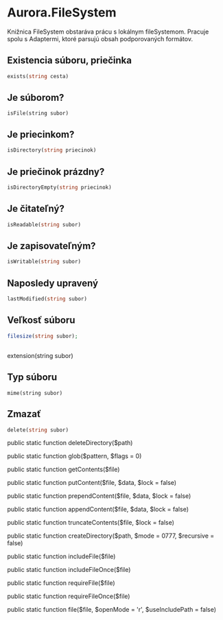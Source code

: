 # Aurora.FileSystem

Knižnica FileSystem obstaráva prácu s lokálnym fileSystemom. Pracuje spolu
s Adaptermi, ktoré parsujú obsah podporovaných formátov.

## Existencia súboru, priečinka
```php
exists(string cesta)
```

## Je súborom?
```
isFile(string subor)
```

## Je priecinkom?

```php
isDirectory(string priecinok)
```
## Je priečinok prázdny?

```php
isDirectoryEmpty(string priecinok)
```

## Je čitateľný?

```php
isReadable(string subor)
```

## Je zapisovateľným?
```php
isWritable(string subor)
```

## Naposledy upravený

```php
lastModified(string subor)
```
## Veľkosť súboru

```php
filesize(string subor);
```

##

extension(string subor)

## Typ súboru

```
mime(string subor)
```
## Zmazať

```php
delete(string subor)
```

public static function deleteDirectory($path)

public static function glob($pattern, $flags = 0)

public static function getContents($file)

public static function putContent($file, $data, $lock = false)

public static function prependContent($file, $data, $lock = false)

public static function appendContent($file, $data, $lock = false)

public static function truncateContents($file, $lock = false)

public static function createDirectory($path, $mode = 0777, $recursive = false)

public static function includeFile($file)

public static function includeFileOnce($file)

public static function requireFile($file)

public static function requireFileOnce($file)

public static function file($file, $openMode = 'r', $useIncludePath = false)
